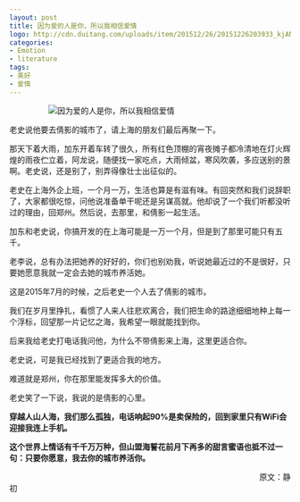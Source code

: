 ```yaml
---
layout: post
title: 因为爱的人是你，所以我相信爱情
logo: http://cdn.duitang.com/uploads/item/201512/26/20151226203933_kjANt.png
categories:
- Emotion
- literature
tags:
- 美好
- 爱情
---
```




　　　　　![因为爱的人是你，所以我相信爱情](http://img5.duitang.com/uploads/item/201505/30/20150530122617_sWC2e.jpeg)




老史说他要去倩影的城市了，请上海的朋友们最后再聚一下。


那天下着大雨，加东开着车转了很久，所有红色顶棚的宵夜摊子都冷清地在灯火辉煌的雨夜伫立着，阿龙说，随便找一家吃点，大雨倾盆，寒风吹袭，多应送别的景啊。老史说，还是别了，别弄得像壮士出征似的。


老史在上海外企上班，一个月一万，生活也算是有滋有味。有回突然和我们说辞职了，大家都很吃惊，问他说准备单干呢还是另谋高就。他却说了一个我们听都没听过的理由，回郑州。然后说，去那里，和倩影一起生活。


加东和老史说，你搞开发的在上海可能是一万一个月，但是到了那里可能只有五千。


老李说，总有办法把她养的好好的，你们也别劝我，听说她最近过的不是很好，只要她愿意我就一定会去她的城市养活她。


这是2015年7月的时候，之后老史一个人去了倩影的城市。


我们在岁月里挣扎，看惯了人来人往悲欢离合，我们把生命的路途细细地种上每一个浮标，回望那一片记忆之海，我希望一眼就能找到你。


后来我给老史打电话我问他，为什么不带倩影来上海，这里更适合你。

老史说，可是我已经找到了更适合我的地方。


难道就是郑州，你在那里能发挥多大的价值。


老史笑了一下说，我说的是倩影的心里。




**穿越人山人海，我们那么孤独，电话响起90%是卖保险的，回到家里只有WiFi会迎接我连上手机。**


**这个世界上情话有千千万万种，但山盟海誓花前月下再多的甜言蜜语也抵不过一句：只要你愿意，我去你的城市养活你。**



　　　　　　　　　　　　　　　　　　　　　　　　　　　　　　　　原文：静初
